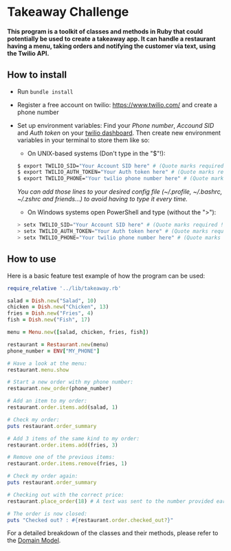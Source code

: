 Takeaway Challenge
==================

#### This program is a toolkit of classes and methods in Ruby that could potentially be used to create a takeaway app. It can handle a restaurant having a menu, taking orders and notifying the customer via text, using the Twilio API.
## How to install
- Run `bundle install`
- Register a free account on twilio: https://www.twilio.com/ and create a phone number
- Set up environment variables:
  Find your *Phone number*, *Accound SID* and *Auth token* on your [twilio dashboard](https://www.twilio.com/console). Then create new environment variables in your terminal to store them like so: 
    - On UNIX-based systems (Don't type in the "$"!):
    ```bash
    $ export TWILIO_SID="Your Account SID here" # (Quote marks required !)
    $ export TWILIO_AUTH_TOKEN="Your Auth token here" # (Quote marks required !)
    $ export TWILIO_PHONE="Your twilio phone number here" # (Quote marks required !)
    ```
    *You can add those lines to your desired config file (~/.profile, ~/.bashrc, ~/.zshrc and friends...) to avoid having to type it every time.*



    - On Windows systems open PowerShell and type (without the ">"):
    ```powershell
    > setx TWILIO_SID="Your Account SID here" # (Quote marks required !)
    > setx TWILIO_AUTH_TOKEN="Your Auth token here" # (Quote marks required !)
    > setx TWILIO_PHONE="Your twilio phone number here" # (Quote marks required !)  
    ```
## How to use

Here is a basic feature test example of how the program can be used:
```ruby
require_relative '../lib/takeaway.rb'

salad = Dish.new("Salad", 10)
chicken = Dish.new("Chicken", 13)
fries = Dish.new("Fries", 4)
fish = Dish.new("Fish", 17)

menu = Menu.new([salad, chicken, fries, fish])

restaurant = Restaurant.new(menu)
phone_number = ENV["MY_PHONE"]

# Have a look at the menu:
restaurant.menu.show

# Start a new order with my phone number:
restaurant.new_order(phone_number)

# Add an item to my order:
restaurant.order.items.add(salad, 1)

# Check my order:
puts restaurant.order_summary

# Add 3 items of the same kind to my order:
restaurant.order.items.add(fries, 3)

# Remove one of the previous items:
restaurant.order.items.remove(fries, 1)

# Check my order again:
puts restaurant.order_summary

# Checking out with the correct price:
restaurant.place_order(18) # A text was sent to the number provided earlier.

# The order is now closed:
puts "Checked out? : #{restaurant.order.checked_out?}"

```

For a detailed breakdown of the classes and their methods, please refer to the [Domain Model](https://github.com/Clepsyd/takeaway-challenge/blob/master/DomainModel.md).